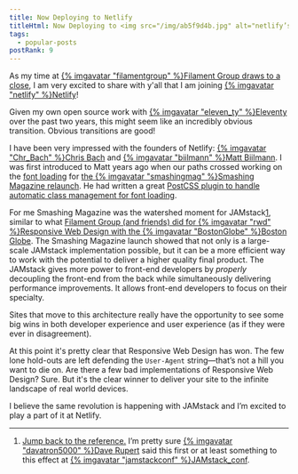 ```yaml
---
title: Now Deploying to Netlify
titleHtml: Now Deploying to <img src="/img/ab5f9d4b.jpg" alt="netlify’s Avatar" class="z-avatar z-avatar-eq" width="48" height="48">Netlify
tags:
  - popular-posts
postRank: 9
---
```

As my time at [{% imgavatar "filamentgroup" %}Filament Group draws to a close](/web/filament-group/), I am very excited to share with y'all that I am joining [{% imgavatar "netlify" %}Netlify](https://www.netlify.com/)!

Given my own open source work with [{% imgavatar "eleven_ty" %}Eleventy](https://www.11ty.dev/) over the past two years, this might seem like an incredibly obvious transition. Obvious transitions are good!

I have been very impressed with the founders of Netlify: [{% imgavatar "Chr_Bach" %}Chris Bach](https://twitter.com/Chr_Bach) and [{% imgavatar "biilmann" %}Matt Biilmann](https://twitter.com/biilmann). I was first introduced to Matt years ago when our paths crossed working on the [font loading](/web/the-compromise/) for [the {% imgavatar "smashingmag" %}Smashing Magazine relaunch](https://www.netlify.com/case-studies/smashing/). He had written a great [PostCSS plugin to handle automatic class management for font loading](/web/font-loading-classes/).

For me Smashing Magazine was the watershed moment for JAMstack<a href="#note-1" class="notes_link" id="link-note-1">1</a>, similar to what [Filament Group (and friends) did for {% imgavatar "rwd" %}Responsive Web Design with the {% imgavatar "BostonGlobe" %}Boston Globe](https://www.filamentgroup.com/lab/introducing-the-new-responsive-designed-bostonglobecom.html). The Smashing Magazine launch showed that not only is a large-scale JAMstack implementation possible, but it can be a more efficient way to work with the potential to deliver a higher quality final product. The JAMstack gives more power to front-end developers by _properly_ decoupling the front-end from the back while simultaneously delivering performance improvements. It allows front-end developers to focus on their specialty.

Sites that move to this architecture really have the opportunity to see some big wins in both developer experience and user experience (as if they were ever in disagreement).

At this point it's pretty clear that Responsive Web Design has won. The few lone hold-outs are left defending the `User-Agent` string—that’s not a hill you want to die on. Are there a few bad implementations of Responsive Web Design? Sure. But it's the clear winner to deliver your site to the infinite landscape of real world devices.

I believe the same revolution is happening with JAMstack and I’m excited to play a part of it at Netlify.


---
<ol class="notes">
    <li class="notes_note"><a id="note-1" href="#link-note-1" class="notes_linkback">Jump back to the reference.</a> I’m pretty sure <a href="https://twitter.com/davatron5000">{% imgavatar "davatron5000" %}Dave Rupert</a> said this first or at least something to this effect at <a href="https://twitter.com/jamstackconf">{% imgavatar "jamstackconf" %}JAMstack_conf</a>.</li>
</ol>
